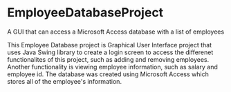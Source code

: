 # EmployeeDatabaseProject
A GUI that can access a Microsoft Access database with a list of employees

This Employee Database project is Graphical User Interface project that uses Java Swing library to create a login screen to access the differenet functionalites of this project, such as adding and removing employees. Another functionality is viewing employee information, such as salary and employee id. The database was created using Microsoft Access which stores all of the employee's information. 
